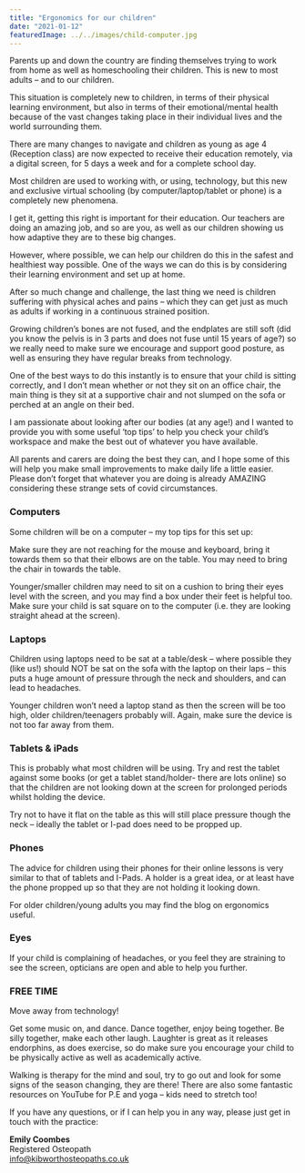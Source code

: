 ```yaml
---
title: "Ergonomics for our children"
date: "2021-01-12"
featuredImage: ../../images/child-computer.jpg
---
```


Parents up and down the country are finding themselves trying to work from home as well as homeschooling their children. This is new to most adults – and to our children.

This situation is completely new to children, in terms of their physical learning environment, but also in terms of their emotional/mental health because of the vast changes taking place in their individual lives and the world surrounding them.

There are many changes to navigate and children as young as age 4 (Reception class) are now expected to receive their education remotely, via a digital screen, for 5 days a week and for a complete school day.

Most children are used to working with, or using, technology, but this new and exclusive virtual schooling (by computer/laptop/tablet or phone) is a completely new phenomena.

I get it, getting this right is important for their education. Our teachers are doing an amazing job, and so are you, as well as our children showing us how adaptive they are to these big changes.

However, where possible, we can help our children  do this in the safest and healthiest way possible. One of the ways we can do this is by considering their learning environment and set up at home.

After so much change and challenge, the last thing we need is children suffering with physical aches and pains – which they can get just as much as adults if working in a continuous strained position.

Growing children’s bones are not fused, and the endplates are still soft (did you know the pelvis is in 3 parts and does not fuse until 15 years of age?) so we really need to make sure we encourage and support good posture, as well as ensuring they have regular breaks from technology.

One of the best ways to do this instantly is to ensure that your child is sitting correctly, and I don’t mean whether or not they sit on an office chair, the main thing is they sit at a supportive chair and not slumped on the sofa or perched at an angle on their bed.

I am passionate about looking after our bodies (at any age!) and I wanted to provide you with some useful ‘top tips’ to help you check your child’s workspace and make the best out of whatever you have available.

All parents and carers are doing the best they can, and I hope some of this will help you make small improvements to make daily life a little easier.  Please don’t forget that whatever you are doing is already AMAZING considering these strange sets of covid circumstances.

<h3>Computers</h3>

Some children will be on a computer – my top tips for this set up:

Make sure they are not reaching for the mouse and keyboard, bring it towards them so that their elbows are on the table. You may need to bring the chair in towards the table.  

Younger/smaller children may need to sit on a cushion to bring their eyes level with the screen, and you may find a box under their feet is helpful too. Make sure your child is sat square on to the computer (i.e. they are looking straight ahead at the screen).

<h3>Laptops</h3>

Children using laptops need to be sat at a table/desk – where possible they (like us!) should NOT be sat on the sofa with the laptop on their laps – this puts a huge amount of pressure through the neck and shoulders, and can lead to headaches.

Younger children won’t need a laptop stand as then the screen will be too high, older children/teenagers probably will. Again, make sure the device is not too far away from them.

<h3>Tablets & iPads</h3>

This is probably what most children will be using. Try and rest the tablet against some books (or get a tablet stand/holder- there are lots online) so that the children are not looking down at the screen for prolonged periods whilst holding the device.

Try not to have it flat on the table as this will still place pressure though the neck – ideally the tablet or I-pad does need to be propped up.

<h3>Phones</h3>

The advice for children using their phones for their online lessons is very similar to that of tablets and I-Pads. A holder is a great idea, or at least have the phone propped up so that they are not holding it looking down.

For older children/young adults you may find the blog on ergonomics useful.

<h3>Eyes</h3>

If your child is complaining of headaches, or you feel they are straining to see the screen, opticians are open and able to help you further.

<h3>FREE TIME</h3>

Move away from technology!

Get some music on, and dance. Dance together, enjoy being together. Be silly together, make each other laugh. Laughter is great as it releases endorphins, as does exercise, so do make sure you encourage your child to be physically active as well as academically active.

Walking is therapy for the mind and soul, try to go out and look for some signs of the season changing, they are there! There are also some fantastic resources on YouTube for P.E and yoga – kids need to stretch too!

If you have any questions, or if I can help you in any way, please just get in touch with the practice:

<strong>Emily Coombes</strong><br>
Registered Osteopath<br>
<a href="mailto:info@kibworthosteopaths.co.uk">info@kibworthosteopaths.co.uk</a>